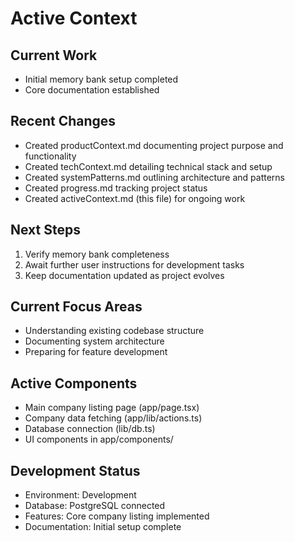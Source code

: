# Active Context

## Current Work
- Initial memory bank setup completed
- Core documentation established

## Recent Changes
- Created productContext.md documenting project purpose and functionality
- Created techContext.md detailing technical stack and setup
- Created systemPatterns.md outlining architecture and patterns
- Created progress.md tracking project status
- Created activeContext.md (this file) for ongoing work

## Next Steps
1. Verify memory bank completeness
2. Await further user instructions for development tasks
3. Keep documentation updated as project evolves

## Current Focus Areas
- Understanding existing codebase structure
- Documenting system architecture
- Preparing for feature development

## Active Components
- Main company listing page (app/page.tsx)
- Company data fetching (app/lib/actions.ts)
- Database connection (lib/db.ts)
- UI components in app/components/

## Development Status
- Environment: Development
- Database: PostgreSQL connected
- Features: Core company listing implemented
- Documentation: Initial setup complete

